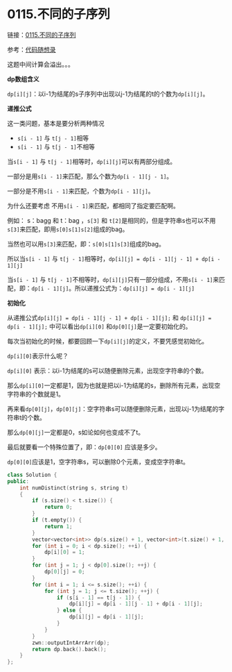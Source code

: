 # 0115.不同的子序列

链接：[0115.不同的子序列](https://leetcode.cn/problems/distinct-subsequences/)

参考：[代码随想录](https://programmercarl.com/0115.%E4%B8%8D%E5%90%8C%E7%9A%84%E5%AD%90%E5%BA%8F%E5%88%97.html)

这题中间计算会溢出。。。

**dp数组含义**

`dp[i][j]`：以i-1为结尾的s子序列中出现以j-1为结尾的t的个数为`dp[i][j]`。

**递推公式**

这一类问题，基本是要分析两种情况

- `s[i - 1]` 与 `t[j - 1]`相等
- `s[i - 1]` 与 `t[j - 1]`不相等

当`s[i - 1]` 与 `t[j - 1]`相等时，`dp[i][j]`可以有两部分组成。

一部分是用`s[i - 1]`来匹配，那么个数为`dp[i - 1][j - 1]`。

一部分是不用`s[i - 1]`来匹配，个数为`dp[i - 1][j]`。

为什么还要考虑 不用`s[i - 1]`来匹配，都相同了指定要匹配啊。

例如： s：bagg 和 t：bag ，`s[3]` 和 `t[2]`是相同的，但是字符串s也可以不用`s[3]`来匹配，即用`s[0]s[1]s[2]`组成的bag。

当然也可以用`s[3]`来匹配，即：`s[0]s[1]s[3]`组成的bag。

所以当`s[i - 1]` 与 `t[j - 1]`相等时，`dp[i][j] = dp[i - 1][j - 1] + dp[i - 1][j]`

当`s[i - 1]` 与 `t[j - 1]`不相等时，`dp[i][j]`只有一部分组成，不用`s[i - 1]`来匹配，即：`dp[i - 1][j]`。所以递推公式为：`dp[i][j] = dp[i - 1][j]`

**初始化**

从递推公式`dp[i][j] = dp[i - 1][j - 1] + dp[i - 1][j];` 和 `dp[i][j] = dp[i - 1][j];` 中可以看出`dp[i][0]` 和`dp[0][j]`是一定要初始化的。

每次当初始化的时候，都要回顾一下`dp[i][j]`的定义，不要凭感觉初始化。

`dp[i][0]`表示什么呢？

`dp[i][0]` 表示：以i-1为结尾的s可以随便删除元素，出现空字符串的个数。

那么`dp[i][0]`一定都是1，因为也就是把以i-1为结尾的s，删除所有元素，出现空字符串的个数就是1。

再来看`dp[0][j]`，`dp[0][j]`：空字符串s可以随便删除元素，出现以j-1为结尾的字符串t的个数。

那么`dp[0][j]`一定都是0，s如论如何也变成不了t。

最后就要看一个特殊位置了，即：`dp[0][0]` 应该是多少。

`dp[0][0]`应该是1，空字符串s，可以删除0个元素，变成空字符串t。


```c++
class Solution {
public:
    int numDistinct(string s, string t)
    {
        if (s.size() < t.size()) {
            return 0;
        }
        if (t.empty()) {
            return 1;
        }
        vector<vector<int>> dp(s.size() + 1, vector<int>(t.size() + 1, 0));
        for (int i = 0; i < dp.size(); ++i) {
            dp[i][0] = 1;
        }
        for (int j = 1; j < dp[0].size(); ++j) {
            dp[0][j] = 0;
        }
        for (int i = 1; i <= s.size(); ++i) {
            for (int j = 1; j <= t.size(); ++j) {
                if (s[i - 1] == t[j - 1]) {
                    dp[i][j] = dp[i - 1][j - 1] + dp[i - 1][j];
                } else {
                    dp[i][j] = dp[i - 1][j];
                }
            }
        }
        zwn::outputIntArrArr(dp);
        return dp.back().back();
    }
};

```




